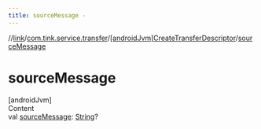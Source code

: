 ```yaml
---
title: sourceMessage -
---
```

//[link](../../index.md)/[com.tink.service.transfer](../index.md)/[[androidJvm]CreateTransferDescriptor](index.md)/[sourceMessage](source-message.md)



# sourceMessage  
[androidJvm]  
Content  
val [sourceMessage](source-message.md): [String](https://kotlinlang.org/api/latest/jvm/stdlib/kotlin/-string/index.html)?  



